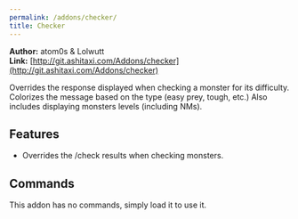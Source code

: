```yaml
---
permalink: /addons/checker/
title: Checker
---
```


**Author:** atom0s & Lolwutt<br/>
**Link:** [http://git.ashitaxi.com/Addons/checker](http://git.ashitaxi.com/Addons/checker)

Overrides the response displayed when checking a monster for its difficulty. Colorizes the message based on the type (easy prey, tough, etc.) Also includes displaying monsters levels (including NMs).

## Features

  * Overrides the /check results when checking monsters.

## Commands

This addon has no commands, simply load it to use it.
